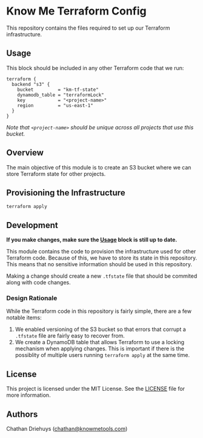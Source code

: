 # Know Me Terraform Config

This repository contains the files required to set up our Terraform infrastructure.


## Usage

This block should be included in any other Terraform code that we run:

```hcl
terraform {
  backend "s3" {
    bucket         = "km-tf-state"
    dynamodb_table = "terraformLock"
    key            = "<project-name>"
    region         = "us-east-1"
  }
}
```

*Note that `<project-name>` should be unique across all projects that use this bucket.*


## Overview

The main objective of this module is to create an S3 bucket where we can store Terraform state for other projects.


## Provisioning the Infrastructure

```shell
terraform apply
```


## Development

**If you make changes, make sure the [Usage](#usage) block is still up to date.**

This module contains the code to provision the infrastructure used for other Terraform code. Because of this, we have to store its state in this repository. This means that no sensitive information should be used in this repository.

Making a change should create a new `.tfstate` file that should be commited along with code changes.

### Design Rationale

While the Terraform code in this repository is fairly simple, there are a few notable items:

1. We enabled versioning of the S3 bucket so that errors that corrupt a `.tfstate` file are fairly easy to recover from.
2. We create a DynamoDB table that allows Terraform to use a locking mechanism when applying changes. This is important if there is the possiblity of multiple users running `terraform apply` at the same time.


## License

This project is licensed under the MIT License. See the [LICENSE](LICENSE) file for more information.


## Authors

Chathan Driehuys (chathan@knowmetools.com)
